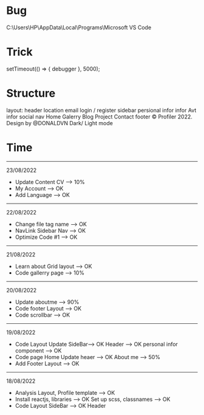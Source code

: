 # Bug

C:\Users\HP\AppData\Local\Programs\Microsoft VS Code

# Trick

setTimeout(() => {
debugger
}, 5000);

# Structure

layout:
        header
            location
            email
            login / register
        sidebar
            persional infor
                infor
                    Avt
                    infor
                    social
                nav
                    Home
                    Galerry
                    Blog
                    Project
                    Contact
        footer
            © Profiler 2022. Design by @DONALDVN
Dark/ Light mode
# Time

---
23/08/2022

- Update Content CV --> 10%
- My Account --> OK
- Add Language --> OK

---
22/08/2022

- Change file tag name --> OK
- NavLink Sidebar Nav --> OK
- Optimize Code #1 --> OK

---
21/08/2022

- Learn about Grid layout --> OK
- Code gallerry page --> 10%

---

20/08/2022

- Update aboutme --> 90%
- Code footer Layout --> OK
- Code scrollbar --> OK

---

19/08/2022

- Code Layout
    Update SideBar--> OK
    Header --> OK
    personal infor component --> OK
- Code page Home
    Update heaer --> OK
    About me --> 50%
- Add Footer Layout --> OK

---
18/08/2022

- Analysis Layout, Profile template --> OK
- Install reactjs, libraries --> OK
    Set up scss, classnames --> OK
- Code Layout
    SideBar --> OK
    Header

